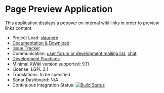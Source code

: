 # Page Preview Application

This application displays a popover on internal wiki links in order to preview links content.

* Project Lead: [slauriere](http://www.xwiki.org/xwiki/bin/view/XWiki/slauriere)
* [Documentation & Download](http://extensions.xwiki.org/xwiki/bin/view/Extension/Page%20Preview%20Application/)
* [Issue Tracker](https://jira.xwiki.org/projects/PAGEPREV/summary)
* Communication: [user forum or development mailing list](http://dev.xwiki.org/xwiki/bin/view/Community/Discuss), [chat](http://dev.xwiki.org/xwiki/bin/view/Community/Chat)
* [Development Practices](http://dev.xwiki.org)
* Minimal XWiki version supported: 9.11
* License: LGPL 2.1
* Translations: to be specified
* Sonar Dashboard: N/A
* Continuous Integration Status: [![Build Status](http://ci.xwiki.org/job/XWiki%20Contrib/job/application-page-preview/job/master/badge/icon)](http://ci.xwiki.org/job/XWiki%20Contrib/job/application-page-preview/job/master/)
